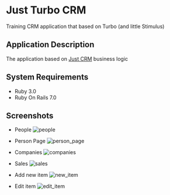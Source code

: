 # Just Turbo CRM
Training CRM application that based on Turbo (and little Stimulus)

## Application Description
The application based on [Just CRM](https://github.com/fatshinobi/justcrm) business logic


## System Requirements
  * Ruby 3.0
  * Ruby On Rails 7.0

## Screenshots
  * People
![people](https://user-images.githubusercontent.com/14085661/181500271-e0413613-c72a-4276-afd9-100091c9512a.jpg)

  * Person Page
![person_page](https://user-images.githubusercontent.com/14085661/181503283-e611c1f9-25c3-49f5-8176-b58713d9b4fb.jpg)

  * Companies
![companies](https://user-images.githubusercontent.com/14085661/181503421-ce7598b6-c4cc-4acb-9b27-11d40a35759b.jpg)

  * Sales
![sales](https://user-images.githubusercontent.com/14085661/181503565-e5d261ae-1d71-4d86-8a12-1c2edf79a828.jpg)
  
  
  * Add new item
![new_item](https://user-images.githubusercontent.com/14085661/181503826-166fa231-a690-4382-b0e7-57176f2dfac4.jpg)

  * Edit item
![edit_item](https://user-images.githubusercontent.com/14085661/181500879-becb7d76-abcc-4b80-bebe-1e4df98bbdc1.jpg)
